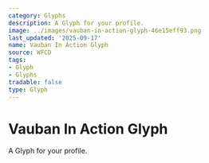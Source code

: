```yaml
---
category: Glyphs
description: A Glyph for your profile.
image: ../images/vauban-in-action-glyph-46e15eff93.png
last_updated: '2025-09-17'
name: Vauban In Action Glyph
source: WFCD
tags:
- Glyph
- Glyphs
tradable: false
type: Glyph
---
```


# Vauban In Action Glyph

A Glyph for your profile.

